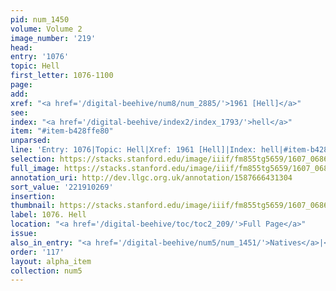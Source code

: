 ```yaml
---
pid: num_1450
volume: Volume 2
image_number: '219'
head:
entry: '1076'
topic: Hell
first_letter: 1076-1100
page:
add:
xref: "<a href='/digital-beehive/num8/num_2885/'>1961 [Hell]</a>"
see:
index: "<a href='/digital-beehive/index2/index_1793/'>hell</a>"
item: "#item-b428ffe80"
unparsed:
line: 'Entry: 1076|Topic: Hell|Xref: 1961 [Hell]|Index: hell|#item-b428ffe80'
selection: https://stacks.stanford.edu/image/iiif/fm855tg5659/1607_0686/387,269,2882,742/full/0/default.jpg
full_image: https://stacks.stanford.edu/image/iiif/fm855tg5659/1607_0686/full/full/0/default.jpg
annotation_uri: http://dev.llgc.org.uk/annotation/1587666431304
sort_value: '221910269'
insertion:
thumbnail: https://stacks.stanford.edu/image/iiif/fm855tg5659/1607_0686/387,269,600,180/250,/0/default.jpg
label: 1076. Hell
location: "<a href='/digital-beehive/toc/toc2_209/'>Full Page</a>"
issue:
also_in_entry: "<a href='/digital-beehive/num5/num_1451/'>Natives</a>|<a href='/digital-beehive/num5/num_1452/'>Stranger</a>"
order: '117'
layout: alpha_item
collection: num5
---
```

